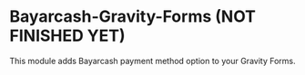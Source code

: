 # Bayarcash-Gravity-Forms (NOT FINISHED YET)

This module adds Bayarcash payment method option to your Gravity Forms.
